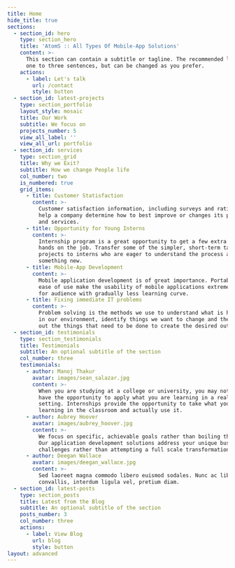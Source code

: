 ```yaml
---
title: Home
hide_title: true
sections:
  - section_id: hero
    type: section_hero
    title: 'AtomS :: All Types Of Mobile-App Solutions'
    content: >-
      This section can contain a subtitle or tagline. The recommended length is
      one to three sentences, but can be changed as you prefer.
    actions:
      - label: Let's talk
        url: /contact
        style: button
  - section_id: latest-projects
    type: section_portfolio
    layout_style: mosaic
    title: Our Work
    subtitle: We focus on
    projects_number: 5
    view_all_label: ''
    view_all_url: portfolio
  - section_id: services
    type: section_grid
    title: Why we Exit?
    subtitle: How we change People life
    col_number: two
    is_numbered: true
    grid_items:
      - title: Customer Statisfaction
        content: >-
          Customer satisfaction information, including surveys and ratings, can
          help a company determine how to best improve or changes its products
          and services.
      - title: Opportunity for Young Interns
        content: >-
          Internship program is a great opportunity to get a few extra pairs of
          hands on the job. Transfer some of the simpler, short-term tasks and
          projects to interns who are eager to understand the process and learn
          something new.
      - title: Mobile-App Development
        content: >-
          Mobile application development is of great importance. Portability and
          ease of use make the usability of mobile applications extremely simple
          for audience with gradually less learning curve.
      - title: Fixing immediate IT problems
        content: >-
          Problem solving is the methods we use to understand what is happening
          in our environment, identify things we want to change and then figure
          out the things that need to be done to create the desired outcome.
  - section_id: testimonials
    type: section_testimonials
    title: Testimonials
    subtitle: An optional subtitle of the section
    col_number: three
    testimonials:
      - author: Manoj Thakur
        avatar: images/sean_salazar.jpg
        content: >-
          When you are studying at a college or university, you may not always
          have the opportunity to apply what you are learning in a real world
          setting. Internships provide the opportunity to take what you are
          learning in the classroom and actually use it.
      - author: Aubrey Hoover
        avatar: images/aubrey_hoover.jpg
        content: >-
          We focus on specific, achievable goals rather than boiling the ocean.
          Our application development solutions address your unique business
          challenges rather than attempting a full scale transformation.
      - author: Deegan Wallace
        avatar: images/deegan_wallace.jpg
        content: >-
          Sed laoreet magna commodo libero euismod sodales. Nunc ac libero
          convallis, interdum ligula vel, pretium diam.
  - section_id: latest-posts
    type: section_posts
    title: Latest from the Blog
    subtitle: An optional subtitle of the section
    posts_number: 3
    col_number: three
    actions:
      - label: View Blog
        url: blog
        style: button
layout: advanced
---
```

